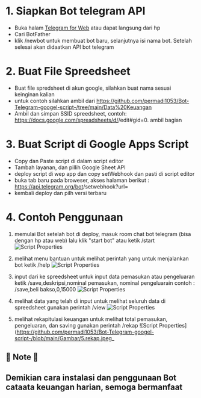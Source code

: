 # 1. Siapkan Bot telegram API
- Buka halam [Telegram for Web](https://web.telegram.org/) atau dapat langsung dari hp
- Cari BotFather
- klik /newbot untuk membuat bot baru, selanjutnya isi nama bot. Setelah selesai akan didaatkan API bot telegram

# 2. Buat File Spreedsheet
- Buat file spredsheet di akun google, silahkan buat nama sesuai keinginan kalian
- untuk contoh silahkan ambil dari https://github.com/permadi1053/Bot-Telegram-googel-script-/tree/main/Data%20Keuangan
- Ambil dan simpan SSID spreedsheet, contoh: https://docs.google.com/spreadsheets/d/<SSID>/edit#gid=0. ambil bagian <SSID>
  
# 3. Buat Script di Google Apps Script
- Copy dan Paste script di dalam script editor
- Tambah layanan, dan pillih Google Sheet API
- deploy script di wep app dan copy setWebhook dan pasti di script editor
- buka tab baru pada broweser, akses halaman berikut : https://api.telegram.org/bot<bot API>/setwebhook?url=<url serwebhook>
- kembali deploy dan pilh versi terbaru
  
# 4. Contoh Penggunaan
1. memulai Bot
setelah bot di deploy, masuk room chat bot telegram (bisa dengan hp atau web) lalu klik "start bot" atau ketik /start
![Script Properties](https://github.com/permadi1053/Bot-Telegram-googel-script-/blob/main/Gambar/1.start.jpeg)

2. melihat menu bantuan
untuk melihat perintah yang untuk menjalankan bot ketik /help
![Script Properties](https://github.com/permadi1053/Bot-Telegram-googel-script-/blob/main/Gambar/2.help.jpeg)

3. input dari ke spreedsheet
untuk input data pemasukan atau pengeluaran ketik /save,deskripsi,nominal pemasukan, nominal pengeluarain
contoh : /save,beli bakso,0,15000
![Script Properties](https://github.com/permadi1053/Bot-Telegram-googel-script-/blob/main/Gambar/3.save.jpeg)

4. melihat data yang telah di input
untuk melihat seluruh data di spreedsheet gunakan perintah /view
![Script Properties](https://github.com/permadi1053/Bot-Telegram-googel-script-/blob/main/Gambar/4.view.jpeg)
  
5. melihat rekapitulasi keuangan
untuk melihat total pemasukan, pengeluaran, dan saving gunakan perintah /rekap
![Script Properties](https://github.com/permadi1053/Bot-Telegram-googel-script-/blob/main/Gambar/5.rekap.jpeg_
 
## 🚨 Note 🚨
## Demikian cara instalasi dan penggunaan Bot cataata keuangan harian, semoga bermanfaat
